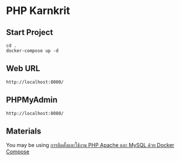 # PHP Karnkrit

## Start Project

```
cd .
docker-compose up -d
```
## Web URL 

```
http://localhost:8000/
```
## PHPMyAdmin 
```
http://localhost:8080/
```


## Materials

You may be using [การติดตั้งและใช้งาน PHP Apache และ MySQL ด้วย Docker Compose
](https://9mza.net/post/docker-apache-php-mysql)

